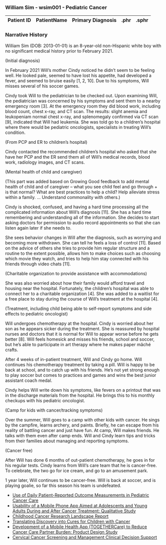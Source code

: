 ### William Sim - wsim001 - Pediatric Cancer


| Patient ID | PatientName   | Primary Diagnosis  | .phr | .sphr |
| ------------- | :-------- | :-------- | :-------- | :-------- | 



### Narrative History

William Sim (DOB: 2013-01-01) is an 8-year-old non-Hispanic white boy with no significant medical history prior to February 2021.  

(Initial diagnosis)

In February 2021 Will’s mother Cindy noticed he didn’t seem to be feeling well. He looked pale, seemed to have lost his appetite, had developed a fever, and seemed to bruise easily [1, 2, 10]. Due to his symptoms, Will misses several of his soccer games. 

Cindy took Will to the pediatrician to be checked out. Upon examining Will, the pediatrician was concerned by his symptoms and sent them to a nearby emergency room [3]. At the emergency room they did blood work, including blood count, chest x-ray, and CT scan. The results: slight anemia and leukopeniam normal chest x-ray, and splenomegaly confirmed via CT scan [9], indicated that Will had leukemia. She was told go to a children’s hospital where there would be pediatric oncologists, specialists in treating Will’s condition. 

(From PCP and ER to children’s hospital)

Cindy contacted the recommended children’s hospital who asked that she have her PCP and the ER send them all of Will’s medical records, blood work, radiology images, and CT scans.  

(Mental health of child and caregiver)

(This part was added based on Growing Good feedback to add mental health of child and of caregiver – what you see child feel and go through + is that normal? What are best practices to help a child? Help alleviate stress within a family. … Understand commonality with others.) 

Cindy is shocked, confused, and having a hard time processing all the complicated information about Will’s diagnosis [11]. She has a hard time remembering and understanding all of the information. She decides to start asking doctors for permission to audio record appointments so that she can listen again later if she needs to.  

She sees behavior changes in Will after the diagnosis, such as worrying and becoming more withdrawn. She can tell he feels a loss of control [11]. Based on the advice of others she tries to provide him regular structure and a routine to the extent possible, allows him to make choices such as choosing which movie they watch, and tries to help him stay connected with his friends through video chats [11]. 

(Charitable organization to provide assistance with accommodations)

She was also worried about how their family would afford travel and housing near the hospital. Fortunately, the children’s hospital was able to connect her to a charitable organization [4]. She was added to a waitlist for a free place to stay during the course of Will’s treatment at the hospital [4]. 

(Treatment, including child being able to self-report symptoms and side effects to pediatric oncologist)

Will undergoes chemotherapy at the hospital. Cindy is worried about her son as he appears sicker during the treatment. She is reassured by hospital nurses and doctors that it is normal for Will to appear worse before he gets better [8]. Will feels homesick and misses his friends, school and soccer, but he’s able to participate in art therapy where he makes paper mâché crafts.  

After 4 weeks of in-patient treatment, Will and Cindy go home. Will continues his chemotherapy treatment by taking a pill. Will is happy to be back at school, and to catch up with his friends. He’s not yet strong enough to play soccer but comes to practices and games and wins the best junior assistant coach medal.  

Cindy helps Will write down his symptoms, like fevers on a printout that was in the discharge materials from the hospital. He brings this to his monthly checkups with his pediatric oncologist. 
 
(Camp for kids with cancer/tracking symptoms)

Over the summer, Will goes to a camp with other kids with cancer. He sings by the campfire, learns archery, and paints. Briefly, he can escape from his reality of battling cancer and just have fun. At camp, Will makes friends. He talks with them even after camp ends. Will and Cindy learn tips and tricks from their families about managing and reporting symptoms.  

(Cancer free)

After Will has done 6 months of out-patient chemotherapy, he goes in for his regular tests. Cindy learns from Will’s care team that he is cancer-free. To celebrate, the two go for ice cream, and go to an amusement park.  

1 year later, Will continues to be cancer-free. Will is back at soccer, and is playing goalie, so far this season his team is undefeated.  

- [Use of Daily Patient-Reported Outcome Measurements in Pediatric Cancer Care](https://jamanetwork.com/journals/jamanetworkopen/fullarticle/2794638)  
- [Usability of a Mobile Phone App Aimed at Adolescents and Young Adults During and After Cancer Treatment: Qualitative Study](https://cancer.jmir.org/2020/1/e15008/)
- [Childhood Cancer Research Landscape Report](https://www.cancer.org/research/acs-research-highlights/childhood-cancer-research-highlights/childhood-cancer-research-landscape-report.html)
- [Translating Discovery into Cures for Children with Cancer](https://www.cancer.org/content/dam/cancer-org/research/translating-discovery-into-cures-for-children-with-cancer-landscape-report.pdf)
- [Development of a Mobile Health App (TOGETHERCare) to Reduce Cancer Care Partner Burden: Product Design Study](https://formative.jmir.org/2021/8/e22608)
- [Cervical Cancer Screening and Management Clinical Decision Support](https://ccsm-cds-tools.github.io/ccsm-cds-dashboard/#/tests-fhir)


